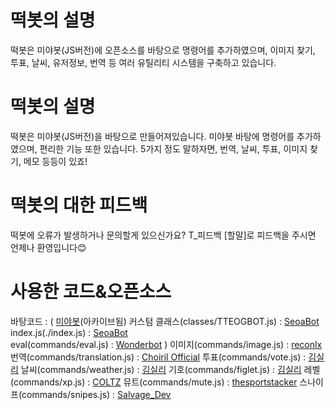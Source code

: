 # 떡봇의 설명

떡봇은 미야봇(JS버전)에 오픈소스를 바탕으로 명령어를 추가하였으며, 이미지 찾기, 투표, 날씨, 유저정보, 번역 등
여러 유틸리티 시스템을 구축하고 있습니다.

# 떡봇의 설명
떡봇은 미야봇(JS버전)을 바탕으로 만들어져있습니다. 미야봇 바탕에 명령어를 추가하였으며,
편리한 기능 또한 있습니다. 5가지 정도 말하자면, 번역, 날씨, 투표, 이미지 찾기, 메모 등등이 있죠!

# 떡봇의 대한 피드백
떡봇에 오류가 발생하거나 문의할게 있으신가요? T_피드백 [할말]로 피드백을 주시면 언제나 환영입니다😊

# 사용한 코드&오픈소스
바탕코드 : (
    [미야봇](https://github.com/CwhiteKJ/Miya)(아카이브됨)
    커스텀 클래스(classes/TTEOGBOT.js) : [SeoaBot](https://github.com/seoaapp/SeoaBot)    
    index.js(./index.js) : [SeoaBot](https://github.com/seoaapp/SeoaBot)    
    eval(commands/eval.js) : [Wonderbot](https://github.com/wonderlandpark/wonderbot)
)
이미지(commands/image.js) : [reconlx](https://www.youtube.com/watch?v=c7d8n5IkPSM)
번역(commands/translation.js) : [Choiril Official](https://www.youtube.com/watch?v=b1a1VsD_yfE&t=398s)
투표(commands/vote.js) : [김실리](https://www.youtube.com/watch?v=j_kpM-gNStk)
날씨(commands/weather.js) : [김실리](https://www.youtube.com/watch?v=MylCOm7v0ZY&t=49s)
기호(commands/figlet.js) : [김실리](https://www.youtube.com/watch?v=cUYVArL9SI4)
레벨(commands/xp.js) : [COLTZ](https://www.youtube.com/watch?v=RWk4QNL0tvg)
뮤트(commands/mute.js) : [thesportstacker](https://www.youtube.com/watch?v=T2U1DRAW4J4&t=13s)
스나이프(commands/snipes.js) : [Salvage_Dev](https://www.youtube.com/watch?v=n0YSVcg9Z1g&t=390s)
